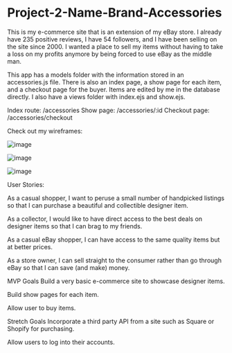 # Project-2-Name-Brand-Accessories

This is my e-commerce site that is an extension of my eBay store. I already have 235 positive reviews, I have 54 followers, and I have been selling on the site since 2000. I wanted a place to sell my items without having to take a loss on my profits anymore by being forced to use eBay as the middle man.

This app has a models folder with the information stored in an accessories.js file. There is also an index page, a show page for each item, and a checkout page for the buyer. Items are edited by me in the database directly. I also have a views folder with index.ejs and show.ejs.

Index route: /accessories
Show page: /accessories/:id
Checkout page: /accessories/checkout

Check out my wireframes:

![image](https://user-images.githubusercontent.com/25629429/134082703-4845fdd2-552a-4a04-b8ec-545f23f4d923.png)

![image](https://user-images.githubusercontent.com/25629429/134082794-6fa21348-01d9-4b64-bc1b-15c4a6916771.png)

![image](https://user-images.githubusercontent.com/25629429/134082837-9ed9b264-40a4-476f-9152-d4330020ce6b.png)

User Stories:

As a casual shopper, I want to peruse a small number of handpicked listings so that I can purchase a beautiful and collectible designer item.

As a collector, I would like to have direct access to the best deals on designer items so that I can brag to my friends.

As a casual eBay shopper, I can have access to the same quality items but at better prices.

As a store owner, I can sell straight to the consumer rather than go through eBay so that I can save (and make) money.

MVP Goals
Build a very basic e-commerce site to showcase designer items.

Build show pages for each item.

Allow user to buy items.

Stretch Goals
Incorporate a third party API from a site such as Square or Shopify for purchasing.

Allow users to log into their accounts.
